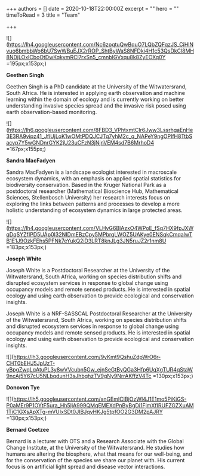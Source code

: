 +++
authors = []
date = 2020-10-18T22:00:00Z
excerpt = ""
hero = ""
timeToRead = 3
title = "Team"

+++

![](https://lh4.googleusercontent.com/Nc6zpqtuQwBquO7LQbZQFqzJS_CiHlNvuo6bmbbWo6bU7SwWBuEJX2rROP_ShtByWaS8NFDki4H1c53QsDkCl8MH8NDjLOxlCboOtDwKqkymRCl7rxSn5_cmnbIGVxqu8k8ZyEOXq0Y =195px;x153px;)

**Geethen Singh**

Geethen Singh is a PhD candidate at the University of the Witwatersrand, South Africa. He is interested in applying earth observation and machine learning within the domain of ecology and is currently working on better understanding invasive species spread and the invasive risk posed using earth observation-based monitoring.

![](https://lh6.googleusercontent.com/8FBD3_VPhtxmtClr6Jww3LssrhgaEnHe3E3RA9vipz41_JflUjLoK1wOMtPDQJCJTq7yhM2c_q_NAPeY9ngOPlfH8TtbSacvp7Y5wGNDnrGYK2jU23uCFzN3jNjnVEM4sd7B6MrhoD4 =167px;x155px;)

**Sandra MacFadyen**

Sandra MacFadyen is a landscape ecologist interested in macroscale ecosystem dynamics, with an emphasis on applied spatial statistics for biodiversity conservation. Based in the Kruger National Park as a postdoctoral researcher (Mathematical Bioscience Hub, Mathematical Sciences, Stellenbosch University) her research interests focus on exploring the links between patterns and processes to develop a more holistic understanding of ecosystem dynamics in large protected areas.

![](https://lh4.googleusercontent.com/VLHvG6BlAzxO4WPoE_fSq7HX9fpJXWqDqSYZfIPD5UAp0I32NIDmEBzCpy5MPbrqLWOZ5UAKye0ENSqkCmqalwTB1E1J9OzkFEhs5PFNk7eYukQ2iD3LRT8knJLg3JN5ruJZ2r1nm8U =183px;x153px;)

**Joseph White**

Joseph White is a Postdoctoral Researcher at the University of the Witwatersrand, South Africa, working on species distribution shifts and disrupted ecosystem services in response to global change using occupancy models and remote sensed products. He is interested in spatial ecology and using earth observation to provide ecological and conservation insights.

Joseph White is a NRF-SASSCAL Postdoctoral Researcher at the University of the Witwatersrand, South Africa, working on species distribution shifts and disrupted ecosystem services in response to global change using occupancy models and remote sensed products. He is interested in spatial ecology and using earth observation to provide ecological and conservation insights.

![](https://lh3.googleusercontent.com/9yKmt9QshuZdpWrO6r-CHT0bEHJ5JpUzT-yBpgZwqLqAtuPL3y8wVVcubn5Gw_ejnSeGtByQGa3Hfp6UqXgTUR4qStaW9ncAj5Y67cU5NLbqdunH3sJhbghzTV9gNy9NrrAKffzV4Tc =130px;x153px;)

**Donovon Tye**

![](https://lh5.googleusercontent.com/xnGEmICIBjOzWI4J1E1mo5PiKiGS-P0aMEr9P1OYtF5ura_Hh5IjA999QMqEMEXdPnByBgDi1FjmXfIRUFZGZXuAM1TiC1GXsApXTg-mVUIxSDt0JIBJqyHKJg5tpfOO2G3DM2pAJRY =130px;x153px;)

**Bernard Coetzee**

Bernard is a lecturer with OTS and a Research Associate with the Global Change Institute, at the University of the Witwatersrand. He studies how humans are altering the biosphere, what that means for our well-being, and for the conservation of the species we share our planet with. His current focus is on artificial light spread and disease vector interactions.